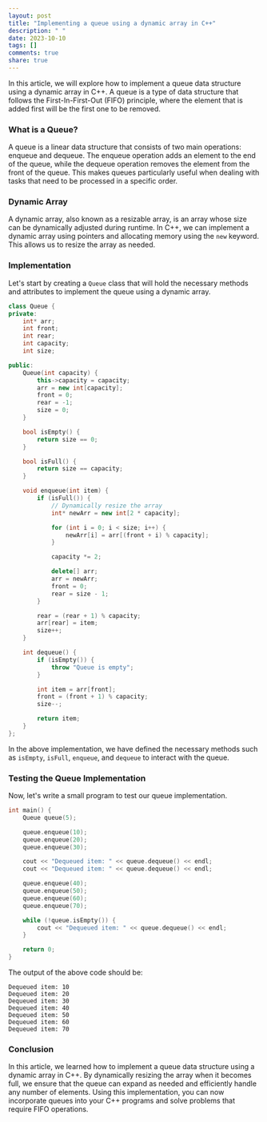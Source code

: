 ```yaml
---
layout: post
title: "Implementing a queue using a dynamic array in C++"
description: " "
date: 2023-10-10
tags: []
comments: true
share: true
---
```


In this article, we will explore how to implement a queue data structure using a dynamic array in C++. A queue is a type of data structure that follows the First-In-First-Out (FIFO) principle, where the element that is added first will be the first one to be removed.

### What is a Queue?

A queue is a linear data structure that consists of two main operations: enqueue and dequeue. The enqueue operation adds an element to the end of the queue, while the dequeue operation removes the element from the front of the queue. This makes queues particularly useful when dealing with tasks that need to be processed in a specific order.

### Dynamic Array

A dynamic array, also known as a resizable array, is an array whose size can be dynamically adjusted during runtime. In C++, we can implement a dynamic array using pointers and allocating memory using the `new` keyword. This allows us to resize the array as needed.

### Implementation

Let's start by creating a `Queue` class that will hold the necessary methods and attributes to implement the queue using a dynamic array.

```cpp
class Queue {
private:
    int* arr;
    int front;
    int rear;
    int capacity;
    int size;

public:
    Queue(int capacity) {
        this->capacity = capacity;
        arr = new int[capacity];
        front = 0;
        rear = -1;
        size = 0;
    }

    bool isEmpty() {
        return size == 0;
    }

    bool isFull() {
        return size == capacity;
    }

    void enqueue(int item) {
        if (isFull()) {
            // Dynamically resize the array
            int* newArr = new int[2 * capacity];

            for (int i = 0; i < size; i++) {
                newArr[i] = arr[(front + i) % capacity];
            }

            capacity *= 2;

            delete[] arr;
            arr = newArr;
            front = 0;
            rear = size - 1;
        }

        rear = (rear + 1) % capacity;
        arr[rear] = item;
        size++;
    }

    int dequeue() {
        if (isEmpty()) {
            throw "Queue is empty";
        }

        int item = arr[front];
        front = (front + 1) % capacity;
        size--;

        return item;
    }
};
```

In the above implementation, we have defined the necessary methods such as `isEmpty`, `isFull`, `enqueue`, and `dequeue` to interact with the queue.

### Testing the Queue Implementation

Now, let's write a small program to test our queue implementation.

```cpp
int main() {
    Queue queue(5);

    queue.enqueue(10);
    queue.enqueue(20);
    queue.enqueue(30);

    cout << "Dequeued item: " << queue.dequeue() << endl;
    cout << "Dequeued item: " << queue.dequeue() << endl;

    queue.enqueue(40);
    queue.enqueue(50);
    queue.enqueue(60);
    queue.enqueue(70);

    while (!queue.isEmpty()) {
        cout << "Dequeued item: " << queue.dequeue() << endl;
    }

    return 0;
}
```

The output of the above code should be:

```
Dequeued item: 10
Dequeued item: 20
Dequeued item: 30
Dequeued item: 40
Dequeued item: 50
Dequeued item: 60
Dequeued item: 70
```

### Conclusion

In this article, we learned how to implement a queue data structure using a dynamic array in C++. By dynamically resizing the array when it becomes full, we ensure that the queue can expand as needed and efficiently handle any number of elements. Using this implementation, you can now incorporate queues into your C++ programs and solve problems that require FIFO operations.